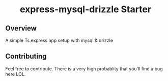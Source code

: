 <h1 align="center">express-mysql-drizzle Starter</h1>

## **Overview**
A simple Ts express app setup with mysql & drizzle 

## **Contributing**

Feel free to contribute. There is a very high probablity that you'll find a bug here LOL.
